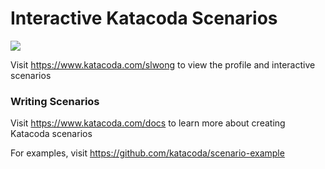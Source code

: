 # Interactive Katacoda Scenarios

[![](http://shields.katacoda.com/katacoda/slwong/count.svg)](https://www.katacoda.com/slwong "Get your profile on Katacoda.com")

Visit https://www.katacoda.com/slwong to view the profile and interactive scenarios

### Writing Scenarios
Visit https://www.katacoda.com/docs to learn more about creating Katacoda scenarios

For examples, visit https://github.com/katacoda/scenario-example

